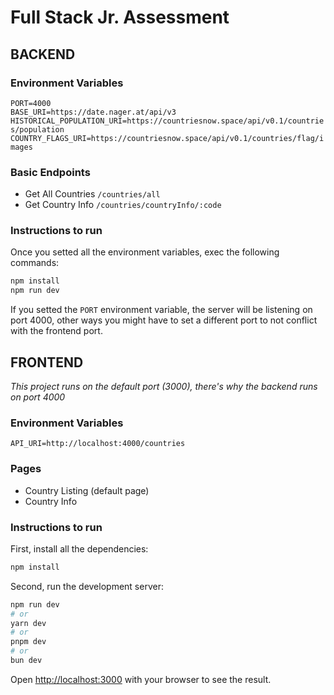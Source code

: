 # Full Stack Jr. Assessment

## BACKEND

### Environment Variables

`PORT=4000` \
`BASE_URI=https://date.nager.at/api/v3` \
`HISTORICAL_POPULATION_URI=https://countriesnow.space/api/v0.1/countries/population` \
`COUNTRY_FLAGS_URI=https://countriesnow.space/api/v0.1/countries/flag/images`

### Basic Endpoints

- Get All Countries `/countries/all`
- Get Country Info `/countries/countryInfo/:code`

### Instructions to run

Once you setted all the environment variables, exec the following commands:

```bash
npm install
npm run dev
```

If you setted the `PORT` environment variable, the server will be listening on port 4000, other ways you might have to set a different port to not conflict with the frontend port.

## FRONTEND

_This project runs on the default port (3000), there's why the backend runs on port 4000_

### Environment Variables

`API_URI=http://localhost:4000/countries`

### Pages

- Country Listing (default page)
- Country Info

### Instructions to run

First, install all the dependencies:

```bash
npm install
```

Second, run the development server:

```bash
npm run dev
# or
yarn dev
# or
pnpm dev
# or
bun dev
```

Open [http://localhost:3000](http://localhost:3000) with your browser to see the result.
